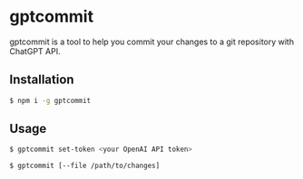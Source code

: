 # gptcommit

gptcommit is a tool to help you commit your changes to a git repository with ChatGPT API.

## Installation

```bash
$ npm i -g gptcommit
```

## Usage

```bash
$ gptcommit set-token <your OpenAI API token>
```

```bash
$ gptcommit [--file /path/to/changes]
```